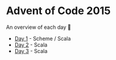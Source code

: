 # Advent of Code 2015

An overview of each day :slightly_smiling_face:

- [Day 1](/2015/Day%201) - Scheme / Scala
- [Day 2](/2015/Day%202) - Scala
- [Day 3](/2015/Day%203) - Scala
